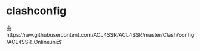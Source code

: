 # clashconfig
由https://raw.githubusercontent.com/ACL4SSR/ACL4SSR/master/Clash/config/ACL4SSR_Online.ini改
